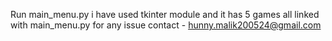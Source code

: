 Run main_menu.py
i have used tkinter module and it has 5 games all linked with main_menu.py
for any issue contact - hunny.malik200524@gmail.com
